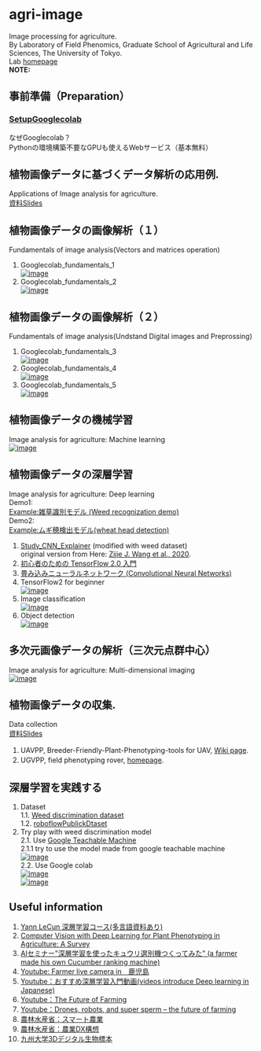 # agri-image
Image processing for agriculture.  
By Laboratory of Field Phenomics, Graduate School of Agricultural and Life Sciences, The University of Tokyo.  
Lab [homepage](https://lab.fieldphenomics.com/)  
**NOTE:**  


## 事前準備（Preparation）
### [SetupGooglecolab](https://drive.google.com/file/d/1gkNQDE2NYd5b9xj5fNDu5e9pCtc4lIaN/view?usp=sharing)  
なぜGooglecolab？  
Pythonの環境構築不要なGPUも使えるWebサービス（基本無料）
  
## 植物画像データに基づくデータ解析の応用例.  
Applications of Image analysis for agriculture.  
[資料Slides]()

## 植物画像データの画像解析（１）  
Fundamentals of image analysis(Vectors and matrices operation)  
1. Googlecolab_fundamentals_1  
[![image](https://colab.research.google.com/assets/colab-badge.svg)](https://colab.research.google.com/github/oceam/agri-image/blob/main/codes/Googlecolab_fundamentals_1_jp.ipynb) <br>
2. Googlecolab_fundamentals_2  
[![image](https://colab.research.google.com/assets/colab-badge.svg)](https://colab.research.google.com/github/oceam/agri-image/blob/main/codes/Googlecolab_fundamentals_2_jp.ipynb) <br>

## 植物画像データの画像解析（２）  
Fundamentals of image analysis(Undstand Digital images and Preprossing)
1. Googlecolab_fundamentals_3  
[![image](https://colab.research.google.com/assets/colab-badge.svg)](https://colab.research.google.com/github/oceam/agri-image/blob/main/codes/Googlecolab_fundamentals_3_jp.ipynb) <br>
2. Googlecolab_fundamentals_4  
[![image](https://colab.research.google.com/assets/colab-badge.svg)](https://colab.research.google.com/github/oceam/agri-image/blob/main/codes/Googlecolab_fundamentals_4_jp.ipynb) <br>  
3. Googlecolab_fundamentals_5  
[![image](https://colab.research.google.com/assets/colab-badge.svg)](https://colab.research.google.com/github/oceam/agri-image/blob/main/codes/Googlecolab_fundamentals_5.ipynb) <br>  

## 植物画像データの機械学習  
Image analysis for agriculture: Machine learning  
[![image](https://colab.research.google.com/assets/colab-badge.svg)](https://colab.research.google.com/github/oceam/agri-image/blob/main/codes/Calculate_cc.ipynb) <br> 

## 植物画像データの深層学習  
Image analysis for agriculture: Deep learning  
Demo1:  
[Example:雑草識別モデル (Weed recognization demo)](https://teachablemachine.withgoogle.com/models/1u_hCfzqq/)  
Demo2:  
[Example:ムギ穂検出モデル(wheat head detection)](https://demo.roboflow.com/gwhd2021/2?publishable_key=rf_weZnIlXkTFd6iBv8A6VW4nGUH673)  

1. [Study_CNN_Explainer](https://utokyo-fieldphenomics-lab.github.io/Study_CNN_Explainer/) (modified with weed dataset)  
original version from Here: [Zijie J. Wang et al., 2020](https://github.com/poloclub/cnn-explainer).  
1. [初心者のための TensorFlow 2.0 入門](https://www.tensorflow.org/tutorials/quickstart/beginner)  
2. [畳み込みニューラルネットワーク (Convolutional Neural Networks)](https://www.tensorflow.org/tutorials/images/cnn)
3. TensorFlow2 for beginner  
[![image](https://colab.research.google.com/assets/colab-badge.svg)](https://colab.research.google.com/github/oceam/agri-image/blob/main/codes/TensorFlow2beginner.ipynb) <br>  
1. Image classification  
[![image](https://colab.research.google.com/assets/colab-badge.svg)](https://colab.research.google.com/github/oceam/agri-image/blob/main/codes/weed_classification_01.ipynb) <br>  
1. Object detection  
[![image](https://colab.research.google.com/assets/colab-badge.svg)](https://colab.research.google.com/github/oceam/agri-image/blob/main/codes/YOLOv5withGlovalWheat.ipynb) <br>  
  

## 多次元画像データの解析（三次元点群中心）  
Image analysis for agriculture: Multi-dimensional imaging  
[![image](https://colab.research.google.com/assets/colab-badge.svg)](https://colab.research.google.com/github/oceam/agri-image/blob/main/codes/PointCloudProcess.ipynb) <br>

## 植物画像データの収集.  
Data collection  
[資料Slides]()
1. UAVPP, Breeder-Friendly-Plant-Phenotyping-tools for UAV, [Wiki page](https://github.com/oceam/UAVPP/wiki/).　　
2. UGVPP, field phenotyping rover, [homepage](https://github.com/UTokyo-FieldPhenomics-Lab/UGVPP).　　

## 深層学習を実践する 
1. Dataset  
1.1. [Weed discrimination dataset](https://drive.google.com/drive/folders/1kAKfIyv2DGHnGB0NPSJAJJcDCA8U2dGe?usp=sharing)  
1.2. [roboflowPublickDtaset](https://public.roboflow.com/)
2. Try play with weed discrimination model  
2.1. Use [Google Teachable Machine](https://teachablemachine.withgoogle.com/)   
2.1.1 try to use the model made from google teachable machine  
[![image](https://colab.research.google.com/assets/colab-badge.svg)](https://colab.research.google.com/github/oceam/agri-image/blob/main/codes/test_teachable_machine_model.ipynb) <br>
2.2. Use Google colab  
[![image](https://colab.research.google.com/assets/colab-badge.svg)](https://colab.research.google.com/github/oceam/agri-image/blob/main/codes/weed_classification_02.ipynb) <br>
[![image](https://colab.research.google.com/assets/colab-badge.svg)](https://colab.research.google.com/github/oceam/agri-image/blob/main/codes/weed_classification_04.ipynb) <br>

## Useful information  
1. [Yann LeCun 深層学習コース(多言語資料あり)](https://atcold.github.io/pytorch-Deep-Learning/ja/)
1. [Computer Vision with Deep Learning for Plant Phenotyping in Agriculture: A Survey](https://arxiv.org/pdf/2006.11391.pdf)  
1. [AIセミナー"深層学習を使ったキュウリ選別機つくってみた" (a farmer made his own Cucumber ranking machine)](https://youtu.be/3E3jYjZ9h78)
1. [Youtube: Farmer live camera in　鹿児島](https://www.youtube.com/channel/UCpslgQ4Maq47zDUoHiFWwMQ)
1. [Youtube：おすすめ深層学習入門動画(videos introduce Deep learning in Japanese)](https://www.youtube.com/c/NeuralNetworkConsole)
1. [Youtube：The Future of Farming](https://youtu.be/Qmla9NLFBvU)
1. [Youtube：Drones, robots, and super sperm – the future of farming](https://youtu.be/qwNVNE83Udo)  
1. [農林水産省：スマート農業](https://www.maff.go.jp/j/kanbo/smart/)
1. [農林水産省：農業DX構想](https://www.maff.go.jp/j/press/kanbo/joho/210325.html)
1. [九州大学3Dデジタル生物標本](https://www.kyushu-u.ac.jp/ja/researches/view/802/)

